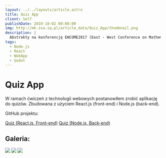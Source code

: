 ```yaml
---
layout: ../../layouts/article.astro
title: Quiz App
client: Self
publishDate: 2019-10-02 00:00:00
img: http://mk.ssa.iq.pl/article_data/Quiz_App/thumbnail.png
description: |
  Abstrakty na konferencję EWCOME2017 (East - West Conference on Mathematics Education) są już gotowe i zaakceptowane. Zachęcam do lektury.
tags:
  - Node.js
  - React
  - WebApp
  - Godot
---
```


# Quiz App

W ramach ćwiczeń z technologii webowych postanowiłem zrobić aplikację do quizów. Zbudowana z użyciem React.js (front-end) i Node.js (back-end).

GitHub projektu:

[Quiz (React.js, Front-end)](https://github.com/kifner-mateusz/quiz)
[Quiz (Node.js, Back-end)](https://github.com/kifner-mateusz/quiz-backend)

## Galeria:

![](http://mk.ssa.iq.pl/article_data/Quiz_App/alpha01_small.png)
![](http://mk.ssa.iq.pl/article_data/Quiz_App/alpha02_small.png)
![](http://mk.ssa.iq.pl/article_data/Quiz_App/alpha03_small.png)
